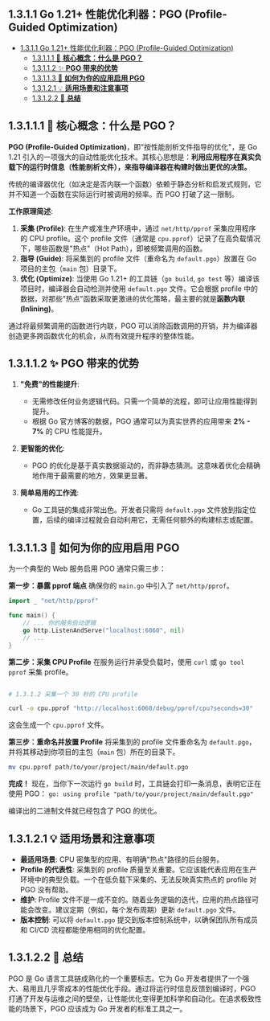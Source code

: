 
## 1.3.1.1 Go 1.21+ 性能优化利器：PGO (Profile-Guided Optimization)

<!-- TOC START -->
- [1.3.1.1 Go 1.21+ 性能优化利器：PGO (Profile-Guided Optimization)](#1311-go-121-性能优化利器pgo-profile-guided-optimization)
  - [1.3.1.1.1 🎯 **核心概念：什么是 PGO？**](#13111--核心概念什么是-pgo)
  - [1.3.1.1.2 ✨ **PGO 带来的优势**](#13112--pgo-带来的优势)
  - [1.3.1.1.3 📝 **如何为你的应用启用 PGO**](#13113--如何为你的应用启用-pgo)
  - [1.3.1.2.1 💡 **适用场景和注意事项**](#13121--适用场景和注意事项)
  - [1.3.1.2.2 🚀 **总结**](#13122--总结)
<!-- TOC END -->

## 1.3.1.1.1 🎯 **核心概念：什么是 PGO？**

**PGO (Profile-Guided Optimization)**，即"按性能剖析文件指导的优化"，是 Go 1.21 引入的一项强大的自动性能优化技术。其核心思想是：**利用应用程序在真实负载下的运行时信息（性能剖析文件），来指导编译器在构建时做出更优的决策。**

传统的编译器优化（如决定是否内联一个函数）依赖于静态分析和启发式规则，它并不知道一个函数在实际运行时被调用的频率。而 PGO 打破了这一限制。

**工作原理简述**:

1. **采集 (Profile)**: 在生产或准生产环境中，通过 `net/http/pprof` 采集应用程序的 CPU profile。这个 profile 文件（通常是 `cpu.pprof`）记录了在高负载情况下，哪些函数是"热点"（Hot Path），即被频繁调用的函数。
2. **指导 (Guide)**: 将采集到的 profile 文件（重命名为 `default.pgo`）放置在 Go 项目的主包（`main` 包）目录下。
3. **优化 (Optimize)**: 当使用 Go 1.21+ 的工具链（`go build`, `go test` 等）编译该项目时，编译器会自动检测并使用 `default.pgo` 文件。它会根据 profile 中的数据，对那些"热点"函数采取更激进的优化策略，最主要的就是**函数内联 (Inlining)**。

通过将最频繁调用的函数进行内联，PGO 可以消除函数调用的开销，并为编译器创造更多跨函数优化的机会，从而有效提升程序的整体性能。

## 1.3.1.1.2 ✨ **PGO 带来的优势**

1. **"免费"的性能提升**:
    - 无需修改任何业务逻辑代码。只需一个简单的流程，即可让应用性能得到提升。
    - 根据 Go 官方博客的数据，PGO 通常可以为真实世界的应用带来 **2% - 7%** 的 CPU 性能提升。

2. **更智能的优化**:
    - PGO 的优化是基于真实数据驱动的，而非静态猜测。这意味着优化会精确地作用于最需要的地方，效果更显著。

3. **简单易用的工作流**:
    - Go 工具链的集成非常出色。开发者只需将 `default.pgo` 文件放到指定位置，后续的编译过程就会自动利用它，无需任何额外的构建标志或配置。

## 1.3.1.1.3 📝 **如何为你的应用启用 PGO**

为一个典型的 Web 服务启用 PGO 通常只需三步：

**第一步：暴露 pprof 端点**
确保你的 `main.go` 中引入了 `net/http/pprof`。

```go
import _ "net/http/pprof"

func main() {
    // ... 你的服务启动逻辑
    go http.ListenAndServe("localhost:6060", nil)
    // ...
}

```

**第二步：采集 CPU Profile**
在服务运行并承受负载时，使用 `curl` 或 `go tool pprof` 采集 profile。

```bash

# 1.3.1.2 采集一个 30 秒的 CPU profile

curl -o cpu.pprof "http://localhost:6060/debug/pprof/cpu?seconds=30"

```

这会生成一个 `cpu.pprof` 文件。

**第三步：重命名并放置 Profile**
将采集到的 profile 文件重命名为 `default.pgo`，并将其移动到你项目的主包（`main` 包）所在的目录下。

```bash
mv cpu.pprof path/to/your/project/main/default.pgo

```

**完成！**
现在，当你下一次运行 `go build` 时，工具链会打印一条消息，表明它正在使用 PGO：
`go: using profile "path/to/your/project/main/default.pgo"`

编译出的二进制文件就已经包含了 PGO 的优化。

## 1.3.1.2.1 💡 **适用场景和注意事项**

- **最适用场景**: CPU 密集型的应用、有明确"热点"路径的后台服务。
- **Profile 的代表性**: 采集到的 profile 质量至关重要。它应该能代表应用在生产环境中的典型负载。一个在低负载下采集的、无法反映真实热点的 profile 对 PGO 没有帮助。
- **维护**: Profile 文件不是一成不变的。随着业务逻辑的迭代，应用的热点路径可能会改变。建议定期（例如，每个发布周期）更新 `default.pgo` 文件。
- **版本控制**: 可以将 `default.pgo` 提交到版本控制系统中，以确保团队所有成员和 CI/CD 流程都能使用相同的优化配置。

## 1.3.1.2.2 🚀 **总结**

PGO 是 Go 语言工具链成熟化的一个重要标志。它为 Go 开发者提供了一个强大、易用且几乎零成本的性能优化手段。通过将运行时信息反馈到编译时，PGO 打通了开发与运维之间的壁垒，让性能优化变得更加科学和自动化。在追求极致性能的场景下，PGO 应该成为 Go 开发者的标准工具之一。
